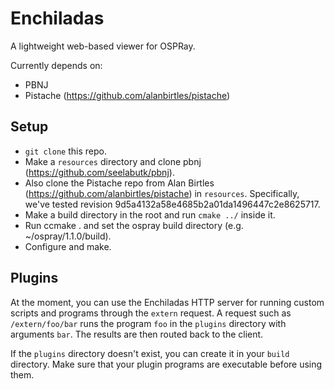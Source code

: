 # Enchiladas

A lightweight web-based viewer for OSPRay.

Currently depends on:

- PBNJ
- Pistache (https://github.com/alanbirtles/pistache)

## Setup

- `git clone` this repo.
- Make a `resources` directory and clone pbnj (https://github.com/seelabutk/pbnj).
- Also clone the Pistache repo from Alan Birtles (https://github.com/alanbirtles/pistache) in `resources`. Specifically, we've tested revision 9d5a4132a58e4685b2a01da1496447c2e8625717.
- Make a build directory in the root and run `cmake ../` inside it.
- Run ccmake . and set the ospray build directory (e.g. ~/ospray/1.1.0/build).
- Configure and make.

## Plugins

At the moment, you can use the Enchiladas HTTP server for running custom scripts and programs through the `extern` request. 
A request such as `/extern/foo/bar` runs the program `foo` in the `plugins` directory with arguments `bar`. The results are then routed back to the client. 

If the `plugins` directory doesn't exist, you can create it in your `build` directory. Make sure that your plugin programs are executable before using them. 
